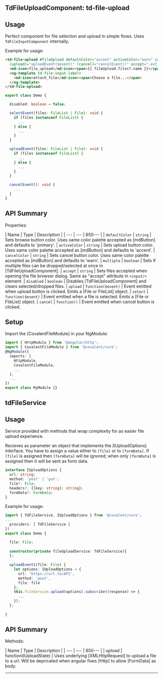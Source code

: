 ## TdFileUploadComponent: td-file-upload

## Usage

Perfect component for file selection and upload in simple flows. Uses `TdFileInputComponent` internally.

Example for usage:

```html
<td-file-upload #fileUpload defaultColor="accent" activeColor="warn" cancelColor="primary" (select)="selectEvent($event)"
  (upload)="uploadEvent($event)" (cancel)="cancelEvent()" accept=".ext,.anotherExt" [disabled]="disabled" multiple>
  <md-icon>file_upload</md-icon><span>{{ fileUpload.files?.name }}</span>
  <ng-template td-file-input-label>
    <md-icon>attach_file</md-icon><span>Choose a file...</span>
  </ng-template>
</td-file-upload>
```
 
```typescript
export class Demo {

  disabled: boolean = false;

  selectEvent(files: FileList | File): void {
    if (files instanceof FileList) {
      ...
    } else {
      ...
    }
  }

  uploadEvent(files: FileList | File): void {
    if (files instanceof FileList) {
      ...
    } else {
      ...
    }
  }

  cancelEvent(): void {
    ...
  }
} 
```

## API Summary

Properties:

| Name | Type | Description |
| --- | --- | 650--- |
| `defaultColor` | `string` | Sets browse button color. Uses same color palette accepted as [mdButton] and defaults to 'primary'.
| `activeColor` | `string` | Sets upload button color. Uses same color palette accepted as [mdButton] and defaults to 'accent'.
| `cancelColor` | `string` | Sets cancel button color. Uses same color palette accepted as [mdButton] and defaults to 'warn'.
| `multiple` | `boolean` | Sets if multiple files can be dropped/selected at once in [TdFileUploadComponent].
| `accept` | `string` | Sets files accepted when opening the file browser dialog. Same as "accept" attribute in `<input/>` element.
| `disabled` | `boolean` | Disables [TdFileUploadComponent] and clears selected/dropped files.
| `upload` | `function($event)` | Event emitted when upload button is clicked. Emits a [File or FileList] object.
| `select` | `function($event)` | Event emitted when a file is selected. Emits a [File or FileList] object.
| `cancel` | `function()` | Event emitted when cancel button is clicked.

## Setup

Import the [CovalentFileModule] in your NgModule:

```typescript
import { HttpModule } from '@angular/http';
import { CovalentFileModule } from '@covalent/core';
@NgModule({
  imports: [
    HttpModule,
    CovalentFileModule,
    ...
  ],
  ...
})
export class MyModule {}
```

## tdFileService

## Usage

Service provided with methods that wrap complexity for as easier file upload experience.

Recieves as parameter an object that implements the [IUploadOptions] interface. You have to assign a value either to `[file]` or to `[formData]`. If `[file]` is assigned then `[formData]` will be ignored; when only `[formData]` is assigned then it will be sent as form data.

```typescript
interface IUploadOptions { 
  url: string; 
  method: 'post' | 'put'; 
  file?: File;
  headers?: {[key: string]: string};
  formData?: FormData; 
}
```

Example for usage:

```typescript
import { TdFileService, IUploadOptions } from '@covalent/core';
...
  providers: [ TdFileService ]
})
export class Demo {

  file: File;
  
  constructor(private fileUploadService: TdFileService){ 
  };
  
  uploadEvent1(file: File) {    
    let options: IUploadOptions = {
      url: 'https://url.to/API',
      method: 'post',
      file: file
    };    
    this.fileService.upload(options).subscribe((response) => {
      ...
    });
  };
  
}
```

## API Summary

Methods:

| Name | Type | Description |
| --- | --- | 650--- |
| upload | function(IUploadState) | Uses underlying [XMLHttpRequest] to upload a file to a url. Will be depricated when angular fixes [Http] to allow [FormData] as body.


---
